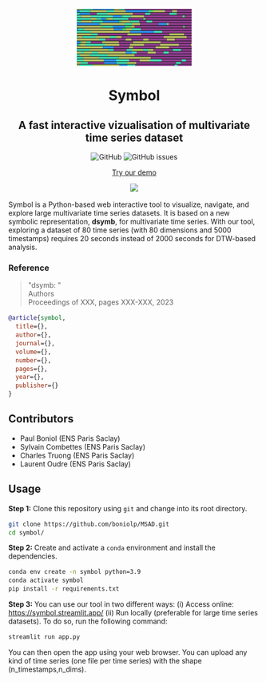 <p align="center">
<img width="230" src="./figures/Symbol_logo.png"/>
</p>

<h1 align="center">Symbol</h1>
<h2 align="center">A fast interactive vizualisation of multivariate time series dataset</h2>

<div align="center">
<p>
<img alt="GitHub" src="https://img.shields.io/github/license/boniolp/symbol"> <img alt="GitHub issues" src="https://img.shields.io/github/issues/boniolp/symbol">
</p>
</div>

<p align="center"><a href="https://symbol.streamlit.app/">Try our demo</a></p>
<p align="center">
<img width="500" src="./figures/demo_capture.gif"/>
</p>

Symbol is a Python-based web interactive tool to visualize, navigate, and explore large multivariate time series datasets. It is based on a new symbolic representation, **dsymb**, for multivariate time series. With our tool, exploring a dataset of 80 time series (with 80 dimensions and 5000 timestamps) requires 20 seconds instead of 2000 seconds for DTW-based analysis.

### Reference

> "dsymb: "<br/>
> Authors<br/>
> Proceedings of XXX, pages XXX-XXX, 2023<br/>

```bibtex
@article{symbol,
  title={},
  author={},
  journal={},
  volume={},
  number={},
  pages={},
  year={},
  publisher={}
}
```

## Contributors

* Paul Boniol (ENS Paris Saclay)
* Sylvain Combettes (ENS Paris Saclay)
* Charles Truong (ENS Paris Saclay)
* Laurent Oudre (ENS Paris Saclay)


## Usage

**Step 1:** Clone this repository using `git` and change into its root directory.

```bash
git clone https://github.com/boniolp/MSAD.git
cd symbol/
```

**Step 2:** Create and activate a `conda` environment and install the dependencies.

```bash
conda env create -n symbol python=3.9
conda activate symbol
pip install -r requirements.txt
```

**Step 3:** You can use our tool in two different ways: (i) Access online: https://symbol.streamlit.app/ (ii) Run locally (preferable for large time series datasets). To do so, run the following command:

```bash
streamlit run app.py
```

You can then open the app using your web browser. You can upload any kind of time series (one file per time series) with the shape (n_timestamps,n_dims).



